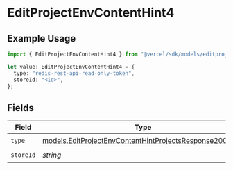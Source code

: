 # EditProjectEnvContentHint4

## Example Usage

```typescript
import { EditProjectEnvContentHint4 } from "@vercel/sdk/models/editprojectenvop.js";

let value: EditProjectEnvContentHint4 = {
  type: "redis-rest-api-read-only-token",
  storeId: "<id>",
};
```

## Fields

| Field                                                                                                                    | Type                                                                                                                     | Required                                                                                                                 | Description                                                                                                              |
| ------------------------------------------------------------------------------------------------------------------------ | ------------------------------------------------------------------------------------------------------------------------ | ------------------------------------------------------------------------------------------------------------------------ | ------------------------------------------------------------------------------------------------------------------------ |
| `type`                                                                                                                   | [models.EditProjectEnvContentHintProjectsResponse200Type](../models/editprojectenvcontenthintprojectsresponse200type.md) | :heavy_check_mark:                                                                                                       | N/A                                                                                                                      |
| `storeId`                                                                                                                | *string*                                                                                                                 | :heavy_check_mark:                                                                                                       | N/A                                                                                                                      |